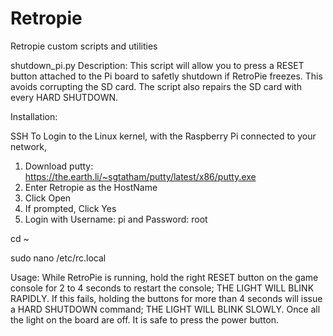 # Retropie
Retropie custom scripts and utilities

shutdown_pi.py
Description: This script will allow you to press a RESET button attached to the Pi board to safetly shutdown if RetroPie freezes. This avoids corrupting the SD card. The script also repairs the SD card with every HARD SHUTDOWN.

Installation:

SSH
To Login to the Linux kernel, with the Raspberry Pi connected to your network,
1. Download putty: https://the.earth.li/~sgtatham/putty/latest/x86/putty.exe
2. Enter Retropie as the HostName
3. Click Open
4. If prompted, Click Yes
5. Login with Username: pi and Password: root

cd ~

sudo nano /etc/rc.local  

Usage:
While RetroPie is running, hold the right RESET button on the game console for 2 to 4 seconds to restart the console; THE LIGHT WILL BLINK RAPIDLY. If this fails, holding the buttons for more than 4 seconds will issue a HARD SHUTDOWN command; THE LIGHT WILL BLINK SLOWLY. Once all the light on the board are off. It is safe to press the power button.
